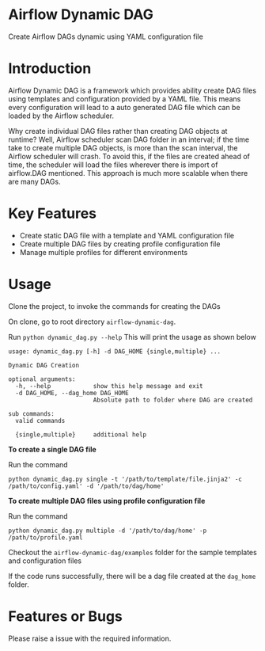 
# Airflow Dynamic DAG

Create Airflow DAGs dynamic using YAML configuration file

# Introduction
Airflow Dynamic DAG is a framework which provides ability create DAG files using templates and configuration provided by a YAML file. This means every configuration will lead to a auto generated DAG file which can be loaded by the Airflow scheduler.

Why create individual DAG files rather than creating DAG objects at runtime? Well, Airflow scheduler scan DAG folder in an interval; if the time take to create multiple DAG objects, is more than the scan interval, the Airflow scheduler will crash. To avoid this, if the files are created ahead of time, the scheduler will load the files wherever there is import of airflow.DAG mentioned. This approach is much more scalable when there are many DAGs.

# Key Features
- Create static DAG file with a template and YAML configuration file
- Create multiple DAG files by creating profile configuration file
- Manage multiple profiles for different environments


# Usage
Clone the project, to invoke the commands for creating the DAGs

On clone, go to root directory `airflow-dynamic-dag`.

Run `python dynamic_dag.py --help` This will print the usage as shown below

```
usage: dynamic_dag.py [-h] -d DAG_HOME {single,multiple} ...

Dynamic DAG Creation

optional arguments:
  -h, --help            show this help message and exit
  -d DAG_HOME, --dag_home DAG_HOME
                        Absolute path to folder where DAG are created

sub commands:
  valid commands

  {single,multiple}     additional help
```

**To create a single DAG file**

Run the command 

`python dynamic_dag.py single -t '/path/to/template/file.jinja2' -c /path/to/config.yaml' -d '/path/to/dag/home'`

**To create multiple DAG files using profile configuration file**

Run the command 

`python dynamic_dag.py multiple -d '/path/to/dag/home' -p /path/to/profile.yaml`

Checkout the `airflow-dynamic-dag/examples` folder for the sample templates and configuration files

If the code runs successfully, there will be a dag file created at the `dag_home` folder.

# Features or Bugs
Please raise a issue with the required information.
